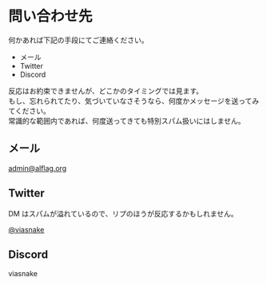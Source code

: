 # 問い合わせ先

何かあれば下記の手段にてご連絡ください。

- メール
- Twitter
- Discord

反応はお約束できませんが、どこかのタイミングでは見ます。  
もし、忘れられてたり、気づいていなさそうなら、何度かメッセージを送ってみてください。  
常識的な範囲内であれば、何度送ってきても特別スパム扱いにはしません。  

## メール

admin@alflag.org

## Twitter

DM はスパムが溢れているので、リプのほうが反応するかもしれません。

[@viasnake](https://twitter.com/viasnake)

## Discord

viasnake
